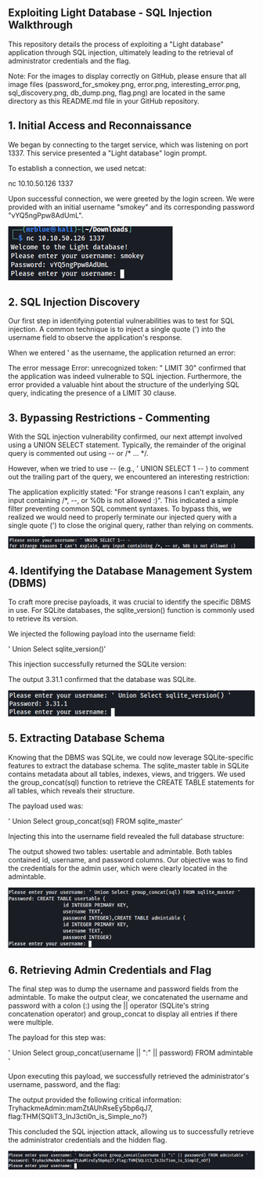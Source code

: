 ## Exploiting Light Database - SQL Injection Walkthrough

This repository details the process of exploiting a "Light database" application through SQL injection, ultimately leading to the retrieval of administrator credentials and the flag.

Note: For the images to display correctly on GitHub, please ensure that all image files (password_for_smokey.png, error.png, interesting_error.png, sql_discovery.png, db_dump.png, flag.png) are located in the same directory as this README.md file in your GitHub repository.
## 1. Initial Access and Reconnaissance

We began by connecting to the target service, which was listening on port 1337. This service presented a "Light database" login prompt.

To establish a connection, we used netcat:

nc 10.10.50.126 1337

Upon successful connection, we were greeted by the login screen. We were provided with an initial username "smokey" and its corresponding password "vYQ5ngPpw8AdUmL".

![Alt text for the image](password_for_smokey.png)

## 2. SQL Injection Discovery

Our first step in identifying potential vulnerabilities was to test for SQL injection. A common technique is to inject a single quote (') into the username field to observe the application's response.

When we entered ' as the username, the application returned an error:

The error message Error: unrecognized token: " LIMIT 30" confirmed that the application was indeed vulnerable to SQL injection. Furthermore, the error provided a valuable hint about the structure of the underlying SQL query, indicating the presence of a LIMIT 30 clause.
## 3. Bypassing Restrictions - Commenting

With the SQL injection vulnerability confirmed, our next attempt involved using a UNION SELECT statement. Typically, the remainder of the original query is commented out using -- or /* ... */.

However, when we tried to use -- (e.g., ' UNION SELECT 1 -- ) to comment out the trailing part of the query, we encountered an interesting restriction:

The application explicitly stated: "For strange reasons I can't explain, any input containing /*, --, or %0b is not allowed :)". This indicated a simple filter preventing common SQL comment syntaxes. To bypass this, we realized we would need to properly terminate our injected query with a single quote (') to close the original query, rather than relying on comments.

![Alt text for the image](erro2.png)

## 4. Identifying the Database Management System (DBMS)

To craft more precise payloads, it was crucial to identify the specific DBMS in use. For SQLite databases, the sqlite_version() function is commonly used to retrieve its version.

We injected the following payload into the username field:

' Union Select sqlite_version()'

This injection successfully returned the SQLite version:

The output 3.31.1 confirmed that the database was SQLite.

![Alt text for the image](sql_discovery.png)

## 5. Extracting Database Schema

Knowing that the DBMS was SQLite, we could now leverage SQLite-specific features to extract the database schema. The sqlite_master table in SQLite contains metadata about all tables, indexes, views, and triggers. We used the group_concat(sql) function to retrieve the CREATE TABLE statements for all tables, which reveals their structure.

The payload used was:

' Union Select group_concat(sql) FROM sqlite_master'

Injecting this into the username field revealed the full database structure:

The output showed two tables: usertable and admintable. Both tables contained id, username, and password columns. Our objective was to find the credentials for the admin user, which were clearly located in the admintable.

![Alt text for the image](db_dump.png)

## 6. Retrieving Admin Credentials and Flag

The final step was to dump the username and password fields from the admintable. To make the output clear, we concatenated the username and password with a colon (:) using the || operator (SQLite's string concatenation operator) and group_concat to display all entries if there were multiple.

The payload for this step was:

' Union Select group_concat(username || ":" || password) FROM admintable '

Upon executing this payload, we successfully retrieved the administrator's username, password, and the flag:

The output provided the following critical information: TryhackmeAdmin:mamZtAUhRseEy5bp6qJ7, flag:THM{SQliT3_InJ3cti0n_is_Simple_no?}

This concluded the SQL injection attack, allowing us to successfully retrieve the administrator credentials and the hidden flag.

![Alt text for the image](flag.png)
